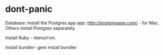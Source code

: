 dont-panic
==========

Database: Install the Postgres.app app: http://postgresapp.com/ - for Mac. Others install Postgres separately.



Install Ruby - rbenv/rvm.

Install bundler- gem install bundler

